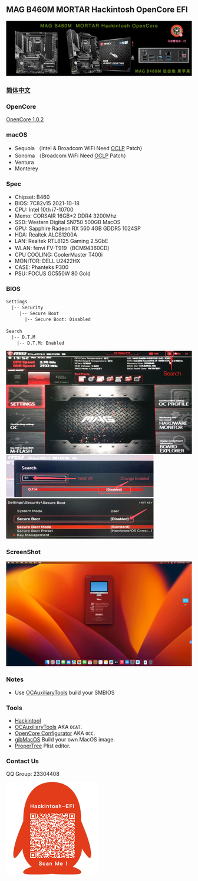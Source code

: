 ## MAG B460M MORTAR Hackintosh OpenCore EFI

![image](Screenshot/Motherbord.png)

### [简体中文](https://github.com/hackintosh-club/MAG-B460M-MORTAR-OpenCore)


### OpenCore

[OpenCore 1.0.2](https://github.com/acidanthera/OpenCorePkg)


### macOS

- Sequoia  （Intel & Broadcom WiFi Need [OCLP](https://github.com/dortania/OpenCore-Legacy-Patcher/releases/tag/2.0.2) Patch）
- Sonoma  （Broadcom WiFi Need [OCLP](https://github.com/dortania/OpenCore-Legacy-Patcher/releases/tag/2.0.2) Patch）
- Ventura
- Monterey


### Spec

- Chipset: B460
- BIOS: 7C82v15 2021-10-18
- CPU: Intel 10th i7-10700
- Memo: CORSAIR 16GB*2 DDR4 3200Mhz
- SSD: Western Digital SN750 500GB MacOS
- GPU: Sapphire Radeon RX 560 4GB GDDR5 1024SP
- HDA: Realtek ALCS1200A
- LAN: Realtek RTL8125 Gaming  2.5GbE
- WLAN: fenvi FV-T919（BCM94360CD）
- CPU COOLING: CoolerMaster T400i
- MONITOR: DELL U2422HX
- CASE:  Phanteks P300
- PSU:  FOCUS GC550W 80 Gold


### BIOS

```
Settings
  |-- Security
     |-- Secure Boot
       |-- Secure Boot: Disabled
       
Search
  |-- D.T.M
    |-- D.T.M: Enabled
```

<img src="Screenshot/Search.png" alt="image" style="zoom:50%;" />

<img src="Screenshot/D.T.M.png" alt="image" style="zoom:50%;" />

<img src="Screenshot/SecureBoot.png" alt="image" style="zoom:50%;" />

### ScreenShot

![image](Screenshot/about.png)

### Notes

 - Use [OCAuxiliaryTools](https://github.com/ic005k/OCAuxiliaryTools) build your SMBIOS


### Tools

- [Hackintool](https://github.com/headkaze/Hackintool) 
- [OCAuxiliaryTools](https://github.com/ic005k/OCAuxiliaryTools) AKA `OCAT`.
- [OpenCore Configurator](https://mackie100projects.altervista.org/opencore-configurator/) AKA `OCC`.
- [gibMacOS](https://github.com/corpnewt/gibMacOS) Build your own MacOS image.
- [ProperTree](https://github.com/corpnewt/ProperTree) Plist editor.


### Contact Us

QQ Group: 23304408

![image](Screenshot/QRCode.png)
